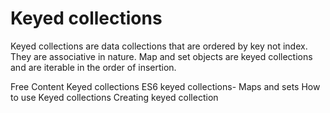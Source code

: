# Keyed collections

Keyed collections are data collections that are ordered by key not index. They are associative in nature. Map and set objects are keyed collections and are iterable in the order of insertion.

<ResourceGroupTitle>Free Content</ResourceGroupTitle>
<BadgeLink colorScheme='yellow' badgeText='Read' href='https://developer.mozilla.org/en-US/docs/Web/JavaScript/Guide/Keyed_collections'>Keyed collections</BadgeLink>
<BadgeLink colorScheme='yellow' badgeText='Read' href='https://blog.logrocket.com/es6-keyed-collections-maps-and-sets/'>ES6 keyed collections- Maps and sets</BadgeLink>
<BadgeLink colorScheme='yellow' badgeText='Read' href='https://www.freecodecamp.org/news/how-to-use-javascript-collections-map-and-set/'>How to use Keyed collections</BadgeLink>
<BadgeLink badgeText='Watch' href='https://youtu.be/4UqSqF4foy4'>Creating keyed collection</BadgeLink>
